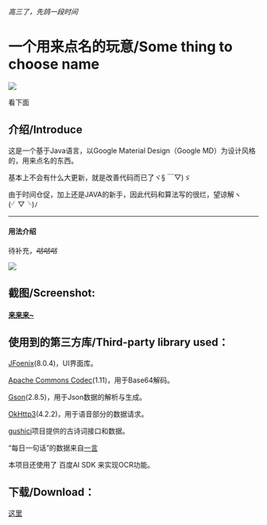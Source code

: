 *高三了，先鸽一段时间*

# 一个用来点名的玩意/Some thing to choose name

![ ](https://github.com/eatenid/dogename/raw/master/top.png "哟嚯！")

看下面


## 介绍/Introduce
这是一个基于Java语言，以Google Material Design（Google MD）为设计风格的，用来点名的东西。

基本上不会有什么大更新，就是改善代码而已了ヾ§ ￣▽)ゞ

由于时间仓促，加上还是JAVA的新手，因此代码和算法写的很烂，望谅解ヽ(╯▽╰)ﾉ

------------


#### 用法介绍
待补充，*~~咕咕咕~~*

![ ](https://github.com/eatenid/dogename/raw/master/gugu.jpg "咕咕")

## 截图/Screenshot:

#### [来来来~](https://github.com/eatenid/dogename/blob/master/you-want.md "我要康康")


## 使用到的第三方库/Third-party library used：

[JFoenix](https://github.com/jfoenixadmin/JFoenix "JFoenix")(8.0.4)，UI界面库。

[Apache Commons Codec](http://commons.apache.org/proper/commons-codec/ "Apache Commons Codec")(1.11)，用于Base64解码。

[Gson](https://github.com/google/gson "Gson")(2.8.5)，用于Json数据的解析与生成。

[OkHttp3](https://github.com/square/okhttp "OkHttp")(4.2.2)，用于语音部分的数据请求。

[gushici](https://github.com/xenv/gushici/ "古诗词")项目提供的古诗词接口和数据。

“每日一句话”的数据来自[一言](https://hitokoto.cn/ "一言")

本项目还使用了 百度AI SDK 来实现OCR功能。



## 下载/Download：
[这里](https://github.com/eatenid/dogename/releases "这里")


